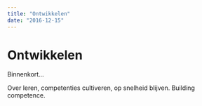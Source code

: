 ```yaml
---
title: "Ontwikkelen"
date: "2016-12-15"
---
```

# Ontwikkelen

Binnenkort…

Over leren, competenties cultiveren, op snelheid blijven. Building competence.